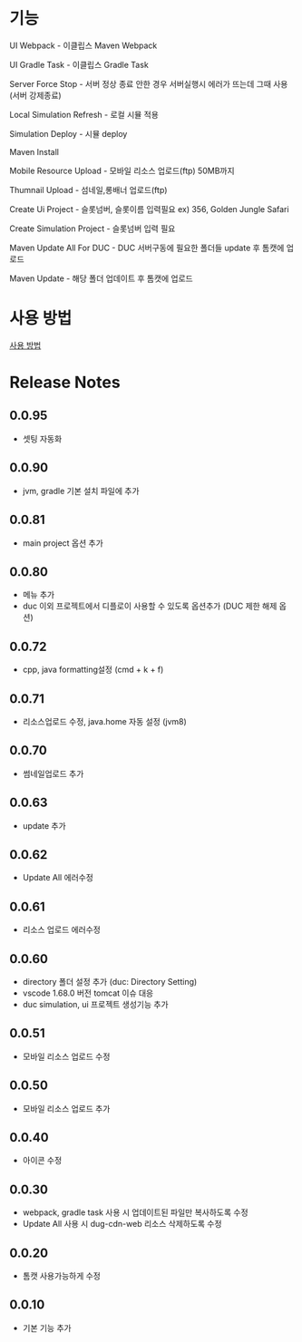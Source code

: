 # 기능
UI Webpack - 이클립스 Maven Webpack

UI Gradle Task - 이클립스 Gradle Task

Server Force Stop - 서버 정상 종료 안한 경우 서버실행시 에러가 뜨는데 그때 사용(서버 강제종료)

Local Simulation Refresh - 로컬 시뮬 적용

Simulation Deploy - 시뮬 deploy

Maven Install

Mobile Resource Upload - 모바일 리소스 업로드(ftp) 50MB까지

Thumnail Upload - 섬네일,롱배너 업로드(ftp)

Create Ui Project - 슬롯넘버, 슬롯이름 입력필요 ex) 356, Golden Jungle Safari

Create Simulation Project - 슬롯넘버 입력 필요

Maven Update All For DUC - DUC 서버구동에 필요한 폴더들 update 후 톰캣에 업로드

Maven Update - 해당 폴더 업데이트 후 톰캣에 업로드 

# 사용 방법
[사용 방법](https://studio-g.atlassian.net/wiki/spaces/slotduc/pages/731545942/VS+Code+Extension)

# Release Notes
## 0.0.95
- 셋팅 자동화
## 0.0.90
- jvm, gradle 기본 설치 파일에 추가
## 0.0.81
- main project 옵션 추가
## 0.0.80
- 메뉴 추가
- duc 이외 프로젝트에서 디플로이 사용할 수 있도록 옵션추가 (DUC 제한 해제 옵션)
## 0.0.72
- cpp, java formatting설정 (cmd + k + f)
## 0.0.71
- 리소스업로드 수정, java.home 자동 설정 (jvm8)
## 0.0.70
- 썸네일업로드 추가
## 0.0.63
- update 추가 
## 0.0.62
- Update All 에러수정
## 0.0.61
- 리소스 업로드 에러수정
## 0.0.60
- directory 폴더 설정 추가 (duc: Directory Setting)
- vscode 1.68.0 버전 tomcat 이슈 대응
- duc simulation, ui 프로젝트 생성기능 추가
## 0.0.51
- 모바일 리소스 업로드 수정
## 0.0.50
- 모바일 리소스 업로드 추가
## 0.0.40
- 아이콘 수정
  
## 0.0.30
- webpack, gradle task 사용 시 업데이트된 파일만 복사하도록 수정
- Update All 사용 시 dug-cdn-web 리소스 삭제하도록 수정
  
## 0.0.20
- 톰캣 사용가능하게 수정
  
## 0.0.10
- 기본 기능 추가
